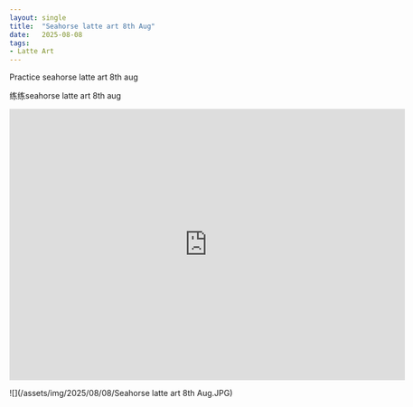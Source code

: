 ```yaml
---
layout: single
title:  "Seahorse latte art 8th Aug"
date:   2025-08-08
tags:
- Latte Art
---
```


Practice seahorse latte art 8th aug

练练seahorse latte art 8th aug

<div class="embed-container">
  <iframe
      src="https://www.youtube.com/embed/LwLPa6dAF5c"
      width="700"
      height="480"
      frameborder="0"
      allowfullscreen="true">
  </iframe>
</div>

![](/assets/img/2025/08/08/Seahorse latte art 8th Aug.JPG)
